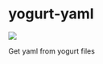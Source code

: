 # yogurt-yaml

![](https://github.com/yocurt/yogurt-yaml/workflows/Rust/badge.svg?branch=master)

Get yaml from yogurt files
